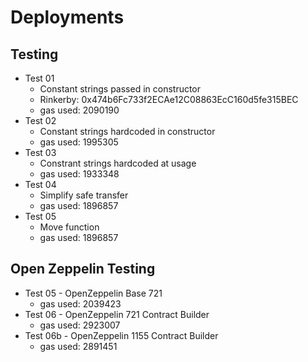 # Deployments

## Testing

- Test 01
  - Constant strings passed in constructor
  - Rinkerby: 0x474b6Fc733f2ECAe12C08863EcC160d5fe315BEC
  - gas used: 2090190
- Test 02
  - Constant strings hardcoded in constructor
  - gas used: 1995305
- Test 03
  - Constrant strings hardcoded at usage
  - gas used: 1933348
- Test 04
  - Simplify safe transfer
  - gas used: 1896857
- Test 05
  - Move function
  - gas used: 1896857

## Open Zeppelin Testing

- Test 05 - OpenZeppelin Base 721
  - gas used: 2039423
- Test 06 - OpenZeppelin 721 Contract Builder
  - gas used: 2923007
- Test 06b - OpenZeppelin 1155 Contract Builder
  - gas used: 2891451
